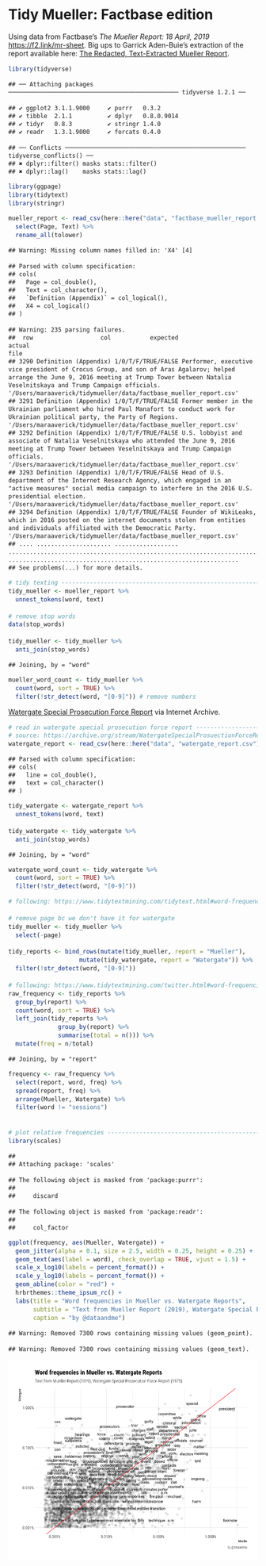 Tidy Mueller: Factbase edition
================

Using data from Factbase’s *The Mueller Report: 18 April, 2019*
<https://f2.link/mr-sheet>. Big ups to Garrick Aden-Buie’s extraction of
the report available here: [The Redacted, Text-Extracted Mueller
Report](https://www.garrickadenbuie.com/blog/redacted-text-extracted-mueller-report/).

``` r
library(tidyverse)
```

    ## ── Attaching packages ──────────────────────────────────────────────── tidyverse 1.2.1 ──

    ## ✔ ggplot2 3.1.1.9000     ✔ purrr   0.3.2     
    ## ✔ tibble  2.1.1          ✔ dplyr   0.8.0.9014
    ## ✔ tidyr   0.8.3          ✔ stringr 1.4.0     
    ## ✔ readr   1.3.1.9000     ✔ forcats 0.4.0

    ## ── Conflicts ─────────────────────────────────────────────────── tidyverse_conflicts() ──
    ## ✖ dplyr::filter() masks stats::filter()
    ## ✖ dplyr::lag()    masks stats::lag()

``` r
library(ggpage)
library(tidytext)
library(stringr)
```

``` r
mueller_report <- read_csv(here::here("data", "factbase_mueller_report.csv")) %>%
  select(Page, Text) %>%
  rename_all(tolower)
```

    ## Warning: Missing column names filled in: 'X4' [4]

    ## Parsed with column specification:
    ## cols(
    ##   Page = col_double(),
    ##   Text = col_character(),
    ##   `Definition (Appendix)` = col_logical(),
    ##   X4 = col_logical()
    ## )

    ## Warning: 235 parsing failures.
    ##  row                   col           expected                                                                                                                                                                                            actual                                                              file
    ## 3290 Definition (Appendix) 1/0/T/F/TRUE/FALSE Performer, executive vice president of Crocus Group, and son of Aras Agalarov; helped arrange the June 9, 2016 meeting at Trump Tower between Natalia Veselnitskaya and Trump Campaign officials. '/Users/maraaverick/tidymueller/data/factbase_mueller_report.csv'
    ## 3291 Definition (Appendix) 1/0/T/F/TRUE/FALSE Former member in the Ukrainian parliament who hired Paul Manafort to conduct work for Ukrainian political party, the Party of Regions.                                                            '/Users/maraaverick/tidymueller/data/factbase_mueller_report.csv'
    ## 3292 Definition (Appendix) 1/0/T/F/TRUE/FALSE U.S. lobbyist and associate of Natalia Veselnitskaya who attended the June 9, 2016 meeting at Trump Tower between Veselnitskaya and Trump Campaign officials.                                     '/Users/maraaverick/tidymueller/data/factbase_mueller_report.csv'
    ## 3293 Definition (Appendix) 1/0/T/F/TRUE/FALSE Head of U.S. department of the Internet Research Agency, which engaged in an "active measures" social media campaign to interfere in the 2016 U.S. presidential election.                         '/Users/maraaverick/tidymueller/data/factbase_mueller_report.csv'
    ## 3294 Definition (Appendix) 1/0/T/F/TRUE/FALSE Founder of WikiLeaks, which in 2016 posted on the internet documents stolen from entities and individuals affiliated with the Democratic Party.                                                   '/Users/maraaverick/tidymueller/data/factbase_mueller_report.csv'
    ## .... ..................... .................. ................................................................................................................................................................................................. .................................................................
    ## See problems(...) for more details.

``` r
# tidy texting ------------------------------------------------------------
tidy_mueller <- mueller_report %>%
  unnest_tokens(word, text)

# remove stop words
data(stop_words)

tidy_mueller <- tidy_mueller %>%
  anti_join(stop_words)
```

    ## Joining, by = "word"

``` r
mueller_word_count <- tidy_mueller %>%
  count(word, sort = TRUE) %>%
  filter(!str_detect(word, "[0-9]")) # remove numbers
```

[Watergate Special Prosecution Force
Report](https://archive.org/stream/WatergateSpecialProsuectionForceReport/Watergate%20Special%20Prosuection%20Force%20Report_djvu.txt%22)
via Internet Archive.

``` r
# read in watergate special prosecution force report ----------------------
# source: https://archive.org/stream/WatergateSpecialProsuectionForceReport/Watergate%20Special%20Prosuection%20Force%20Report_djvu.txt"
watergate_report <- read_csv(here::here("data", "watergate_report.csv"))
```

    ## Parsed with column specification:
    ## cols(
    ##   line = col_double(),
    ##   text = col_character()
    ## )

``` r
tidy_watergate <- watergate_report %>%
  unnest_tokens(word, text)

tidy_watergate <- tidy_watergate %>%
  anti_join(stop_words)
```

    ## Joining, by = "word"

``` r
watergate_word_count <- tidy_watergate %>%
  count(word, sort = TRUE) %>%
  filter(!str_detect(word, "[0-9]"))
```

``` r
# following: https://www.tidytextmining.com/tidytext.html#word-frequencies

# remove page bc we don't have it for watergate
tidy_mueller <- tidy_mueller %>%
  select(-page)

tidy_reports <- bind_rows(mutate(tidy_mueller, report = "Mueller"),
                    mutate(tidy_watergate, report = "Watergate")) %>%
  filter(!str_detect(word, "[0-9]"))

# following: https://www.tidytextmining.com/twitter.html#word-frequencies-1
raw_frequency <- tidy_reports %>%
  group_by(report) %>%
  count(word, sort = TRUE) %>%
  left_join(tidy_reports %>%
              group_by(report) %>%
              summarise(total = n())) %>%
  mutate(freq = n/total)
```

    ## Joining, by = "report"

``` r
frequency <- raw_frequency %>%
  select(report, word, freq) %>%
  spread(report, freq) %>%
  arrange(Mueller, Watergate) %>%
  filter(word != "sessions")


# plot relative frequencies -----------------------------------------------
library(scales)
```

    ## 
    ## Attaching package: 'scales'

    ## The following object is masked from 'package:purrr':
    ## 
    ##     discard

    ## The following object is masked from 'package:readr':
    ## 
    ##     col_factor

``` r
ggplot(frequency, aes(Mueller, Watergate)) +
  geom_jitter(alpha = 0.1, size = 2.5, width = 0.25, height = 0.25) +
  geom_text(aes(label = word), check_overlap = TRUE, vjust = 1.5) +
  scale_x_log10(labels = percent_format()) +
  scale_y_log10(labels = percent_format()) +
  geom_abline(color = "red") +
  hrbrthemes::theme_ipsum_rc() +
  labs(title = "Word frequencies in Mueller vs. Watergate Reports",
       subtitle = "Text from Mueller Report (2019), Watergate Special Prosecution Force Report (1975)",
       caption = "by @dataandme")
```

    ## Warning: Removed 7300 rows containing missing values (geom_point).

    ## Warning: Removed 7300 rows containing missing values (geom_text).

![](tidymueller_factbase_files/figure-gfm/unnamed-chunk-2-1.png)<!-- -->
